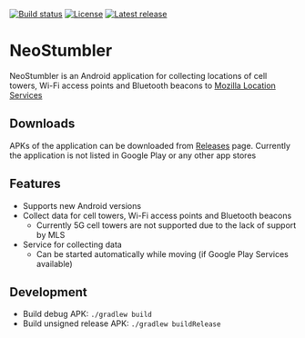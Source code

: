 [![Build status](https://github.com/mjaakko/NeoStumbler/actions/workflows/build.yml/badge.svg)](https://github.com/mjaakko/NeoStumbler/actions/workflows/build.yml) [![License](https://img.shields.io/github/license/mjaakko/NeoStumbler)](./LICENSE) [![Latest release](https://img.shields.io/github/v/release/mjaakko/NeoStumbler)](https://github.com/mjaakko/NeoStumbler/releases/latest)
# NeoStumbler

NeoStumbler is an Android application for collecting locations of cell towers, Wi-Fi access points and Bluetooth beacons to [Mozilla Location Services](https://location.services.mozilla.com/)

## Downloads

APKs of the application can be downloaded from [Releases](https://github.com/mjaakko/NeoStumbler/releases) page. Currently the application is not listed in Google Play or any other app stores

## Features

* Supports new Android versions
* Collect data for cell towers, Wi-Fi access points and Bluetooth beacons
  * Currently 5G cell towers are not supported due to the lack of support by MLS
* Service for collecting data
  * Can be started automatically while moving (if Google Play Services available)

 ## Development

 * Build debug APK: `./gradlew build`
 * Build unsigned release APK: `./gradlew buildRelease`
